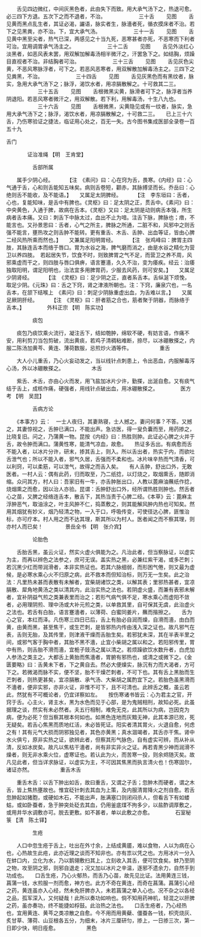 <!-- { "loadSidebar": true } -->
　　舌见四边微红，中间灰黑色者，此由失下而致。用大承气汤下之，热退可愈。必三四下方退。五次下之而不退者，不治。
　　　　　　三十舌
　　见图
　　舌见黄而黑点乱生者，其证必渴，讝语，脉实者生，脉濇者死，循衣摸床者不治。若下之见黑粪，亦不治。下，宜大承气汤。
　　　　　　三十一舌
　　见图
　　舌见黄中黑至尖者，热气已深，两感见之十当九死，恶寒甚者亦死，不恶寒而下利者可治。宜用调胃承气汤主之。
　　　　　　三十二舌
　　见图
　　舌见外淡红心淡黑者，如恶风表未罢，用双解加解毒汤相半微汗之，汗罢急下之。如结胸，烦躁目直视者不治。非结胸者可治。
　　　　　　三十三舌
　　见图
　　舌见灰色尖黄，不恶风寒脉浮者，可下之。若恶风恶寒者，用双解散加解毒汤主之。三四下之见粪黑，不治。
　　　　　　三十四舌
　　见图
　　舌见灰黑色而有黑纹者，脉实，急用大承气汤下之；脉浮，渴饮水者，用凉膈散解之。十可救其二三。
　　　　　　三十五舌
　　见图
　　舌根微黑尖黄，脉滑者可下之，脉浮者当养阴退阳。若恶风寒者微汗之，用双解散。若下利，用解毒汤，十生八九也。
　　　　　　三十六舌
　　见图
　　舌根微黑，尖黄隐见或有一纹者，脉实，急用大承气汤下之；脉浮，渴饮水者，用凉膈散解之，十可救二三。　　已上三十六舌，乃伤寒验证之捷法，临证用心处之，百无一失。古今图书集成医部全录卷一百五十九

舌门

　　　　证治准绳 【明　王肯堂】

　　　　　舌部所属

　　属手少阴心经。
　　 【注　《素问》曰：心在窍为舌，畏寒。《内经》曰：心气通于舌，心和则舌能知五味矣。病则舌卷短，颧赤，其脉搏坚而长。乔岳曰：心绝则舌不能收，及不能语。】　　又属足太阴脾经。
　　 【注　李东垣曰：舌者，心也，复能知味，是舌中有脾也。《灵枢》曰：足太阴之正，贯舌中。《素问》曰：中央黄色，入通于脾，故病在舌本。《灵枢》又曰：足太阴是动则病舌本强，所生病者舌本痛。又曰：刺舌下中脉太过，血出不止为喑。注舌下脉，脾脉也；瘖，不能言也。又孙景思曰：舌者，心气之所主，脾脉之所通，二脏不和，风邪中之则舌强不能言，壅热攻之则舌肿不能转。更有重舌、木舌、舌肿、出血等证，皆由心脾二经风热所乘而然也。】　　又兼属足阳明胃经。
　　 【注　张鸡峰曰：脾胃主四肢，其脉连舌本而络于唇口。胃为水谷之海，脾气磨而消之，由是水谷之精化为营卫以养四肢。　若起居失节，饮食不时，则致脾胃之气不足，而营卫之养不周，风邪乘虚而干之，则四肢与唇口俱痹，语言蹇濇，久久不治，变为痿疾。经云：治痿独取阳明，谓足阳明也，治法宜多用脾胃药，少服去风药，则可安矣。】　　又属足少阴肾经。
　　 【注　《灵枢》曰：足少阴之正，直者系舌本。舌纵涎下烦悗，取足少阴。《元珠》曰：舌之下窍，肾之津液所朝也。注：下窍，廉泉穴也，一名舌本，在颔下结喉上　《素问》曰：刺足少阴脉重虚出血，为舌难以言。】　　又属足厥阴肝经。
　　 【注　《灵枢》曰：肝者筋之合也，筋者聚于阴器，而脉络于舌本。】
　　　　外科正宗 【明　陈实功】

　　　　　痰包

　　痰包乃痰饮乘火流行，凝注舌下，结如匏肿，绵软不硬，有妨言语，作痛不安，用利剪刀当包剪破，流出黄痰，若鸡子清稠粘难断，捺尽，以冰硼散搽之，内服二陈汤加黄芩、黄连、薄荷数服，忌煎炒火酒等件。
　　　　　重舌

　　大人小儿重舌，乃心火妄动发之，当以线针点刺患上，令出恶血，内服解毒泻心汤，外以冰硼散搽之。
　　　　　木舌

　　紫舌、木舌，亦由心火而发，用飞盐加冰片少许，勤搽，出涎自愈。又有痰气结于舌上，成核作痛，硬强者，用线针点破出血，用冰硼散搽之。
　　　　医方考 【明　吴昆】

　　　　　舌病方论

　　《本事方》云：　一士人夜归，其妻熟寝，士人撼之。妻问何事？不答。又撼之，其妻惊视之，舌肿已满口，不能出声。急访医，得一叟负囊而至，用药掺之，比晓复旧。问之，乃蒲黄一物。昆按《内经》曰：热胜则肿。此证必心脾之火并于舌，故令肿而满口。蒲黄性寒，能清气凉血，故愈。　　热证多舌出。有病愈而舌不能入者，以冰片分许，研末，掺其舌上，则入。所以舌出者，热实于内，而欲吐舌泄气也；所以不能入者，邪气久居，舌强而不柔和也。冰片味辛热而气清香，可以利窍，可以柔筋，可以泄气，故得之而舌入矣。　　有人舌肿，舒出口外，无敢医者。一村人云：偶有此药，归而取至，乃二纸捻，以灯烧之，取烟熏舌，随即消缩。众问其方，村人曰：吾家旧有一牛，亦舌肿胀出口，人教以蓖麻油蘸纸作捻，烧烟熏之而愈，因以治人亦验。昆谓：舌肿舒出口外，经所谓热胜则肿也。然舌者心之苗，又脾之经络连舌本，散舌下，其热当责于心脾二经。《本草》云：蓖麻主浮肿恶气，取油涂之，叶主风肿不仁，捣蒸敷之，则其能解风肿内热也可知矣。然用其烟犹有妙义，烟乃轻清之物，一入于口，呼吸传变，可使径达心脾，匪惟治标，亦可疗本。村人用之而不达其理，斯其所以为村人。医者闻之而不察其理，则亦村人而已矣！
　　　　景岳全书 【明　张介宾】

　　　　　论胎色

　　舌胎舌黑，虽云火证，然实火虚火俱能为之。凡治此者，但当察脉证，以虚实为主，而再以辨色之法参之，庶可无误。盖实热之黑，必兼红紫干渴，或多芒刺；若沉黑少红而带润滑者，本非实热证也。若其六脉细弱，而形困气倦，则又最为虚候，是必寒水乘心火不归原之病，此不救本而但知治标，则万无一生矣。此之治法：凡里热未甚而表散有未解者，宜柴胡诸饮之类，以解其表；里邪热甚者，宜凉膈散、犀角地黄汤之类以清其内，此治实热之法也。若阴虚火盛，而兼有表邪未解者，宜补阴益气煎之类兼表里而治之；若形气病气俱不足，寒水乘心而虚阳不敛者，必用理阴煎、理中汤或大补元煎之类，以单救其里，自可保其无虞，此治虚火之法也。若舌有白胎，语言蹇濇者，以薄荷、白蜜同姜片，蘸而揩擦之。　　舌为心之官，本红而泽。凡伤寒三四日已后，舌上有胎必自润而燥，自滑而濇，由白而黄，由黄而黑，甚至焦干，或生芒刺，是皆邪热内传由浅入深之证也。故凡邪气在表，舌则无胎，及其传里，则津液干燥而舌胎生矣。若邪犹未深，其在半表半里之间，或邪气客于胸中者，其胎不黑不濇，止宜小柴胡之属以和之。若阳邪传里，胃中有热，则舌胎不滑而濇，宜栀子豉汤之属以清之。若烦躁欲饮水数升者，白虎加人参汤之类主之。大都舌上黄胎而焦濇者，胃腑有邪热也，或清之或微下之。《金匮要略》曰：舌黄未下者，下之黄自去。然必大便燥实，脉沉有力而大渴者，方可下之。若微渴而脉不实，便不坚，胎不干燥芒刺者，不可下也。其有舌上黑胎而生芒刺者，则热更甚矣，宜凉膈散、承气汤、大柴胡之属酌宜下之。若胎色虽黑滑而不濇者，便非实邪，亦非火证，非惟不可下，且不可清也。此辨舌之概，虽云若此，然犹有不可概论者，仍宜详察如左。　　按伤寒诸书皆云：心为君主之官，开窍于舌。心主火，肾主水，黑为水色而见于心部，是为鬼贼相刑，故知必死。此虽据理之谈，然实有未必然者。夫五行相制，难免无克，此其所以为病，岂因克为病，便为必死？但当察其根本何如也。如黑色连地而灰黯无神，此其本源已败，死无疑矣。若舌心焦黑而质地红活，未必皆死证。阳实者清其胃火，火退自愈，何虑之有！其有元气大损而阴邪独见者，其色亦黄黑；真水涸竭者，其舌亦干焦。肾中水火俱亏，原非实热之证，欲辨此者，但察其形气脉色，自有虚实可辨，而从补从清，反如冰炭矣。故凡以焦枯干濇者，尚有非实非火之证。再若青黑少神而润滑不燥者，则无非水乘火位，虚寒证也。若认此为火，而苦寒一投，则余烬随灭矣。故凡见此者，但当详求脉证，以虚实为主，不可因其焦黑而执言清火也！伤寒固尔，诸证亦然。
　　　　　重舌木舌

　　重舌木舌：以舌下肿出如舌，故曰重舌，又谓之子舌；忽肿木而硬者，谓之木舌，皆上焦热壅故也。惟宜砭针刺去其血为上策，及内服清胃降火之剂自愈。若舌忽肿起如猪胞，或硬如木石，不能出声，胀满塞口则闭闷杀人，但看舌下有如蝼蛄，或如卧蚕者，急于肿突处砭去其血，仍用釜底煤不拘多少，以盐酢调厚敷之，或用井华水调敷亦可。脱去更敷。如不甚者，单以此敷之亦愈。
　　　　石室秘箓 【清　陈土铎】

　　　　　生疮

　　人口中忽生疮于舌上，吐出在外寸余，上结成黄靥，难以食物，人以为病在心也，心热故生此疮，此亦近理之谈而不知非也。亦有祟以凭之也。方用冰片一分入在蚌口内，立化为水，乃以鹅翎敷扫其上，立刻收入其舌，便可饮食矣。蚌乃至阴之物，攻至阴之邪，则邪自退走；况又加以冰片之辛温，逐邪不遗余力，自然手到功成也。　　口舌生疮，乃心火郁热，而舌乃心苗，故先见比证。法用黄连三钱，菖蒲一钱，水煎服一剂而愈，神方也。此方不奇在黄连，而奇在菖蒲。菖蒲引心经之药，黄连虽亦入心经，然未免肝脾亦入，未若菖蒲之单入心也。况不杂之以各经之品，孤军深入，又何疑哉！此所以奏功如响也。倘不知用药神机，轻混之以肝脾之药，虽亦奏功，终不能捷如桴鼓。此治热之法也。　　口舌生疮者，乃心经热也，宜用黄连、黄芩之类凉散之自愈。今不用而用黄蘗、僵蚕各一钱，枳壳烧灰、炙甘草、薄荷、山豆根各五分，为细末，冰片三厘研匀，掺上，一日掺三次，第一日即少快，明日痊愈。
　　　　　黑色

